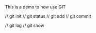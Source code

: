 This is a demo to how use GIT

// git init
// git status
// git add
// git commit

// git log
// git show
